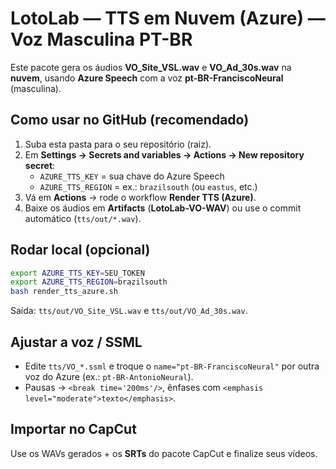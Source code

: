 # LotoLab — TTS em Nuvem (Azure) — Voz Masculina PT-BR

Este pacote gera os áudios **VO_Site_VSL.wav** e **VO_Ad_30s.wav** na **nuvem**, usando **Azure Speech** com a voz **pt-BR-FranciscoNeural** (masculina).

## Como usar no GitHub (recomendado)
1. Suba esta pasta para o seu repositório (raiz).
2. Em **Settings → Secrets and variables → Actions → New repository secret**:
   - `AZURE_TTS_KEY` = sua chave do Azure Speech
   - `AZURE_TTS_REGION` = ex.: `brazilsouth` (ou `eastus`, etc.)
3. Vá em **Actions** → rode o workflow **Render TTS (Azure)**.
4. Baixe os áudios em **Artifacts** (**LotoLab-VO-WAV**) ou use o commit automático (`tts/out/*.wav`).

## Rodar local (opcional)
```bash
export AZURE_TTS_KEY=SEU_TOKEN
export AZURE_TTS_REGION=brazilsouth
bash render_tts_azure.sh
```
Saída: `tts/out/VO_Site_VSL.wav` e `tts/out/VO_Ad_30s.wav`.

## Ajustar a voz / SSML
- Edite `tts/VO_*.ssml` e troque o `name="pt-BR-FranciscoNeural"` por outra voz do Azure (ex.: `pt-BR-AntonioNeural`).
- Pausas → `<break time='200ms'/>`, ênfases com `<emphasis level="moderate">texto</emphasis>`.

## Importar no CapCut
Use os WAVs gerados + os **SRTs** do pacote CapCut e finalize seus vídeos.
